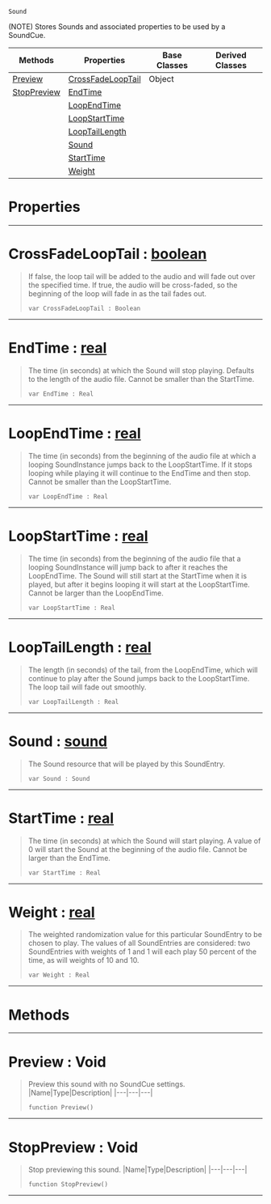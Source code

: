  `Sound`

(NOTE) Stores Sounds and associated properties to be used by a SoundCue.

|Methods|Properties|Base Classes|Derived Classes|
|---|---|---|---|
|[ Preview](https://github.com/ZilchEngine/ZilchDocs/blob/master/code_reference/class_reference/soundentry.markdown#preview-void)|[ CrossFadeLoopTail](https://github.com/ZilchEngine/ZilchDocs/blob/master/code_reference/class_reference/soundentry.markdown#crossfadelooptail-zilch-e)|Object| |
|[ StopPreview](https://github.com/ZilchEngine/ZilchDocs/blob/master/code_reference/class_reference/soundentry.markdown#stoppreview-void)|[ EndTime](https://github.com/ZilchEngine/ZilchDocs/blob/master/code_reference/class_reference/soundentry.markdown#endtime-zilch-engine-docu)| | |
| |[ LoopEndTime](https://github.com/ZilchEngine/ZilchDocs/blob/master/code_reference/class_reference/soundentry.markdown#loopendtime-zilch-engine)| | |
| |[ LoopStartTime](https://github.com/ZilchEngine/ZilchDocs/blob/master/code_reference/class_reference/soundentry.markdown#loopstarttime-zilch-engin)| | |
| |[ LoopTailLength](https://github.com/ZilchEngine/ZilchDocs/blob/master/code_reference/class_reference/soundentry.markdown#looptaillength-zilch-engi)| | |
| |[ Sound](https://github.com/ZilchEngine/ZilchDocs/blob/master/code_reference/class_reference/soundentry.markdown#sound-zilch-engine-docume)| | |
| |[ StartTime](https://github.com/ZilchEngine/ZilchDocs/blob/master/code_reference/class_reference/soundentry.markdown#starttime-zilch-engine-do)| | |
| |[ Weight](https://github.com/ZilchEngine/ZilchDocs/blob/master/code_reference/class_reference/soundentry.markdown#weight-zilch-engine-docum)| | |


 #  Properties


---  
 #  CrossFadeLoopTail : [boolean](https://github.com/ZilchEngine/ZilchDocs/blob/master/code_reference/nada_base_types/boolean.markdown)

> If false, the loop tail will be added to the audio and will fade out over the specified time. If true, the audio will be cross-faded, so the beginning of the loop will fade in as the tail fades out.
> ``` lang=cpp, name=Nada
> var CrossFadeLoopTail : Boolean


---  
 #  EndTime : [real](https://github.com/ZilchEngine/ZilchDocs/blob/master/code_reference/nada_base_types/real.markdown)

> The time (in seconds) at which the Sound will stop playing. Defaults to the length of the audio file. Cannot be smaller than the StartTime.
> ``` lang=cpp, name=Nada
> var EndTime : Real


---  
 #  LoopEndTime : [real](https://github.com/ZilchEngine/ZilchDocs/blob/master/code_reference/nada_base_types/real.markdown)

> The time (in seconds) from the beginning of the audio file at which a looping SoundInstance jumps back to the LoopStartTime. If it stops looping while playing it will continue to the EndTime and then stop. Cannot be smaller than the LoopStartTime.
> ``` lang=cpp, name=Nada
> var LoopEndTime : Real


---  
 #  LoopStartTime : [real](https://github.com/ZilchEngine/ZilchDocs/blob/master/code_reference/nada_base_types/real.markdown)

> The time (in seconds) from the beginning of the audio file that a looping SoundInstance will jump back to after it reaches the LoopEndTime. The Sound will still start at the StartTime when it is played, but after it begins looping it will start at the LoopStartTime. Cannot be larger than the LoopEndTime.
> ``` lang=cpp, name=Nada
> var LoopStartTime : Real


---  
 #  LoopTailLength : [real](https://github.com/ZilchEngine/ZilchDocs/blob/master/code_reference/nada_base_types/real.markdown)

> The length (in seconds) of the tail, from the LoopEndTime, which will continue to play after the Sound jumps back to the LoopStartTime. The loop tail will fade out smoothly.
> ``` lang=cpp, name=Nada
> var LoopTailLength : Real


---  
 #  Sound : [sound](https://github.com/ZilchEngine/ZilchDocs/blob/master/code_reference/class_reference/sound.markdown)

> The Sound resource that will be played by this SoundEntry.
> ``` lang=cpp, name=Nada
> var Sound : Sound


---  
 #  StartTime : [real](https://github.com/ZilchEngine/ZilchDocs/blob/master/code_reference/nada_base_types/real.markdown)

> The time (in seconds) at which the Sound will start playing. A value of 0 will start the Sound at the beginning of the audio file. Cannot be larger than the EndTime.
> ``` lang=cpp, name=Nada
> var StartTime : Real


---  
 #  Weight : [real](https://github.com/ZilchEngine/ZilchDocs/blob/master/code_reference/nada_base_types/real.markdown)

> The weighted randomization value for this particular SoundEntry to be chosen to play. The values of all SoundEntries are considered: two SoundEntries with weights of 1 and 1 will each play 50 percent of the time, as will weights of 10 and 10.
> ``` lang=cpp, name=Nada
> var Weight : Real


---  
 #  Methods


---  
 #  Preview : Void

> Preview this sound with no SoundCue settings.
> |Name|Type|Description|
> |---|---|---|
> ``` lang=cpp, name=Nada
> function Preview()
> ``` 


---  
 #  StopPreview : Void

> Stop previewing this sound.
> |Name|Type|Description|
> |---|---|---|
> ``` lang=cpp, name=Nada
> function StopPreview()
> ``` 


---  
 

 